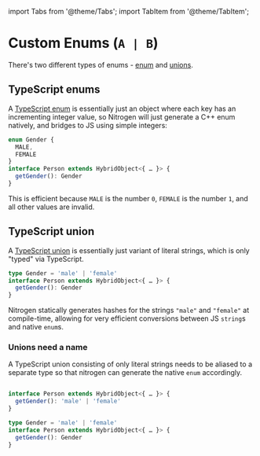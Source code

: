 ---
---

import Tabs from '@theme/Tabs';
import TabItem from '@theme/TabItem';

# Custom Enums (`A | B`)

There's two different types of enums - [enum](#typescript-enums) and [unions](#typescript-union).

## TypeScript enums

A [TypeScript enum](https://www.typescriptlang.org/docs/handbook/enums.html) is essentially just an object where each key has an incrementing integer value,
so Nitrogen will just generate a C++ enum natively, and bridges to JS using simple integers:

```ts
enum Gender {
  MALE,
  FEMALE
}
interface Person extends HybridObject<{ … }> {
  getGender(): Gender
}
```

This is efficient because `MALE` is the number `0`, `FEMALE` is the number `1`, and all other values are invalid.

## TypeScript union

A [TypeScript union](https://www.typescriptlang.org/docs/handbook/unions-and-intersections.html#intersection-types) is essentially just variant of literal strings, which is only "typed" via TypeScript.

```ts
type Gender = 'male' | 'female'
interface Person extends HybridObject<{ … }> {
  getGender(): Gender
}
```

Nitrogen statically generates hashes for the strings `"male"` and `"female"` at compile-time, allowing for very efficient conversions between JS `string`s and native `enum`s.

### Unions need a name

A TypeScript union consisting of only literal strings needs to be aliased to a separate type so that nitrogen can generate the native `enum` accordingly.

<div className="side-by-side-container">
<div className="side-by-side-block">

```ts title="Bad ❌"

interface Person extends HybridObject<{ … }> {
  getGender(): 'male' | 'female'
}
```

</div>
<div className="side-by-side-block">

```ts title="Good ✅"
type Gender = 'male' | 'female'
interface Person extends HybridObject<{ … }> {
  getGender(): Gender
}
```

</div>
</div>
